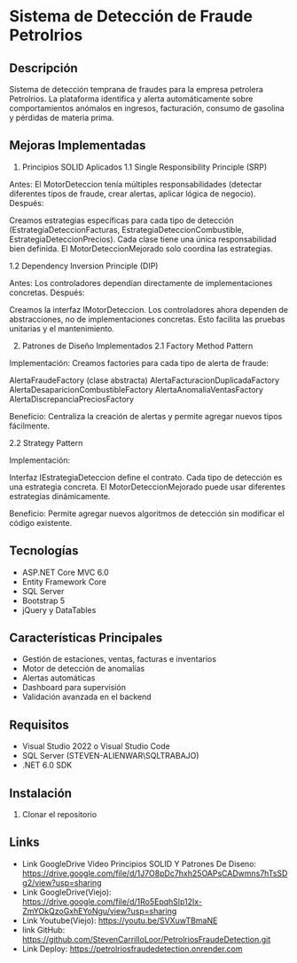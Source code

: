 # Sistema de Detección de Fraude Petrolrios

## Descripción
Sistema de detección temprana de fraudes para la empresa petrolera Petrolrios. La plataforma identifica y alerta automáticamente sobre comportamientos anómalos en ingresos, facturación, consumo de gasolina y pérdidas de materia prima.

## Mejoras Implementadas
1. Principios SOLID Aplicados
1.1 Single Responsibility Principle (SRP)

Antes: El MotorDeteccion tenía múltiples responsabilidades (detectar diferentes tipos de fraude, crear alertas, aplicar lógica de negocio).
Después:

Creamos estrategias específicas para cada tipo de detección (EstrategiaDeteccionFacturas, EstrategiaDeteccionCombustible, EstrategiaDeteccionPrecios).
Cada clase tiene una única responsabilidad bien definida.
El MotorDeteccionMejorado solo coordina las estrategias.

1.2 Dependency Inversion Principle (DIP)

Antes: Los controladores dependían directamente de implementaciones concretas.
Después:

Creamos la interfaz IMotorDeteccion.
Los controladores ahora dependen de abstracciones, no de implementaciones concretas.
Esto facilita las pruebas unitarias y el mantenimiento.



2. Patrones de Diseño Implementados
2.1 Factory Method Pattern

Implementación: Creamos factories para cada tipo de alerta de fraude:

AlertaFraudeFactory (clase abstracta)
AlertaFacturacionDuplicadaFactory
AlertaDesaparicionCombustibleFactory
AlertaAnomaliaVentasFactory
AlertaDiscrepanciaPreciosFactory

Beneficio: Centraliza la creación de alertas y permite agregar nuevos tipos fácilmente.

2.2 Strategy Pattern

Implementación:

Interfaz IEstrategiaDeteccion define el contrato.
Cada tipo de detección es una estrategia concreta.
El MotorDeteccionMejorado puede usar diferentes estrategias dinámicamente.

Beneficio: Permite agregar nuevos algoritmos de detección sin modificar el código existente.

## Tecnologías
- ASP.NET Core MVC 6.0
- Entity Framework Core
- SQL Server
- Bootstrap 5
- jQuery y DataTables

## Características Principales
- Gestión de estaciones, ventas, facturas e inventarios
- Motor de detección de anomalías
- Alertas automáticas
- Dashboard para supervisión
- Validación avanzada en el backend

## Requisitos
- Visual Studio 2022 o Visual Studio Code
- SQL Server (STEVEN-ALIENWAR\SQLTRABAJO)
- .NET 6.0 SDK

## Instalación

1. Clonar el repositorio


## Links
- Link GoogleDrive Video Principios SOLID Y Patrones De Diseno: https://drive.google.com/file/d/1J7O8pDc7hxh25OAPsCADwmns7hTsSDg2/view?usp=sharing
- Link GoogleDrive(Viejo): https://drive.google.com/file/d/1Ro5EpqhSlp12Ix-ZmYOkQzoGxhEYoNgu/view?usp=sharing
- Link Youtube(Viejo): https://youtu.be/SVXuwTBmaNE
- link GitHub: https://github.com/StevenCarrilloLoor/PetrolriosFraudeDetection.git
- Link Deploy: https://petrolriosfraudedetection.onrender.com

